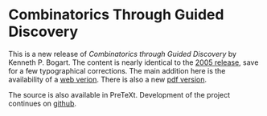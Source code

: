 # Combinatorics Through Guided Discovery

This is a new release of *Combinatorics through Guided Discovery* by Kenneth P. Bogart.  The content is nearly identical to the [2005 release](https://www.math.dartmouth.edu/news-resources/electronic/kpbogart/), save for a few typographical corrections.  The main addition here is the availability of a [web verion](./ctgd/).  There is also a new [pdf version](./pdf/bogart.pdf).

The source is also available in PreTeXt.  Development of the project continues on [github](https://github.com/OpenDiscreteMath/ibl-combinatorics).
